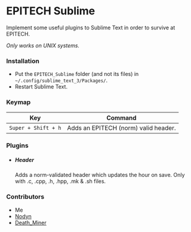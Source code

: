 # EPITECH Sublime

Implement some useful plugins to Sublime Text in order to survive at EPITECH.

*Only works on UNIX systems.*

### Installation
* Put the `EPITECH_Sublime` folder (and not its files) in `~/.config/sublime_text_3/Packages/`.
* Restart Sublime Text.

### Keymap
|Key|Command|
|---|---|
|`Super + Shift + h`| Adds an EPITECH (norm) valid header.|


### Plugins
* ##### Header
  Adds a norm-validated header which updates the hour on save.
  Only with .c, .cpp, .h, .hpp, .mk & .sh files.


### Contributors
* Me
* [Nodyn](https://github.com/NegiAD)
* [Death_Miner](https://www.github.com/DeathMiner)
